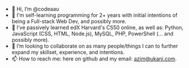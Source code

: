 - 👋 Hi, I’m @codeaau
- 👀 I'm self-learning programming for 2+ years with initial intentions of being a Full-stack Web Dev, and possibly more.
- 🌱 I’ve passively learned edX Harvard's CS50 online, as well as: Python, JavaScript (CSS, HTML, Node.js), MySQL, PHP, PowerShell (... and possibly more).
- 💞️ I’m looking to collaborate on as many people/things I can to further expand my skillset, experience, and intentions.
- 📫 How to reach me: here on github and my email: azim@ukani.com.

<!---
codeaau/codeaau is a ✨ special ✨ repository because its `README.md` (this file) appears on your GitHub profile.
You can click the Preview link to take a look at your changes.
--->
